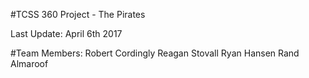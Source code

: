 #TCSS 360 Project - The Pirates

Last Update: April 6th 2017

#Team Members:
Robert Cordingly
Reagan Stovall
Ryan Hansen
Rand Almaroof